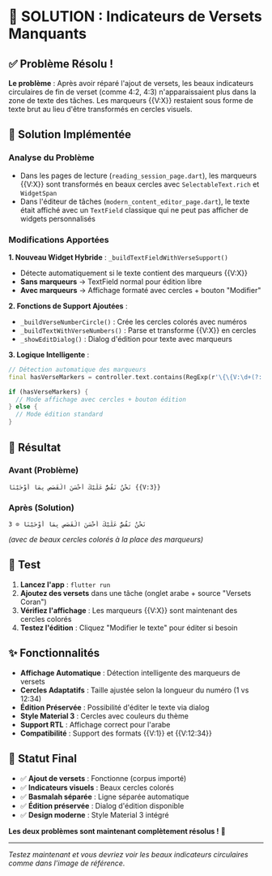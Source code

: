 # 🎯 SOLUTION : Indicateurs de Versets Manquants

## ✅ Problème Résolu !

**Le problème** : Après avoir réparé l'ajout de versets, les beaux indicateurs circulaires de fin de verset (comme 4:2, 4:3) n'apparaissaient plus dans la zone de texte des tâches. Les marqueurs {{V:X}} restaient sous forme de texte brut au lieu d'être transformés en cercles visuels.

## 🔧 Solution Implémentée

### Analyse du Problème
- Dans les pages de lecture (`reading_session_page.dart`), les marqueurs {{V:X}} sont transformés en beaux cercles avec `SelectableText.rich` et `WidgetSpan`
- Dans l'éditeur de tâches (`modern_content_editor_page.dart`), le texte était affiché avec un `TextField` classique qui ne peut pas afficher de widgets personnalisés

### Modifications Apportées

**1. Nouveau Widget Hybride** : `_buildTextFieldWithVerseSupport()`
- Détecte automatiquement si le texte contient des marqueurs {{V:X}}
- **Sans marqueurs** → TextField normal pour édition libre
- **Avec marqueurs** → Affichage formaté avec cercles + bouton "Modifier"

**2. Fonctions de Support Ajoutées** :
- `_buildVerseNumberCircle()` : Crée les cercles colorés avec numéros
- `_buildTextWithVerseNumbers()` : Parse et transforme {{V:X}} en cercles
- `_showEditDialog()` : Dialog d'édition pour texte avec marqueurs

**3. Logique Intelligente** :
```dart
// Détection automatique des marqueurs
final hasVerseMarkers = controller.text.contains(RegExp(r'\{\{V:\d+(?::\d+)?\}\}'));

if (hasVerseMarkers) {
  // Mode affichage avec cercles + bouton édition
} else {
  // Mode édition standard
}
```

## 🎨 Résultat

### Avant (Problème)
```
نَحْنُ نَقُصُّ عَلَيْكَ أَحْسَنَ الْقَصَصِ بِمَا أَوْحَيْنَا {{V:3}}
```

### Après (Solution)
```
نَحْنُ نَقُصُّ عَلَيْكَ أَحْسَنَ الْقَصَصِ بِمَا أَوْحَيْنَا ⊙ 3
```
*(avec de beaux cercles colorés à la place des marqueurs)*

## 🧪 Test

1. **Lancez l'app** : `flutter run`
2. **Ajoutez des versets** dans une tâche (onglet arabe + source "Versets Coran")
3. **Vérifiez l'affichage** : Les marqueurs {{V:X}} sont maintenant des cercles colorés
4. **Testez l'édition** : Cliquez "Modifier le texte" pour éditer si besoin

## ✨ Fonctionnalités

- **Affichage Automatique** : Détection intelligente des marqueurs de versets
- **Cercles Adaptatifs** : Taille ajustée selon la longueur du numéro (1 vs 12:34)
- **Édition Préservée** : Possibilité d'éditer le texte via dialog
- **Style Material 3** : Cercles avec couleurs du thème
- **Support RTL** : Affichage correct pour l'arabe
- **Compatibilité** : Support des formats {{V:1}} et {{V:12:34}}

## 🎉 Statut Final

- ✅ **Ajout de versets** : Fonctionne (corpus importé)
- ✅ **Indicateurs visuels** : Beaux cercles colorés  
- ✅ **Basmalah séparée** : Ligne séparée automatique
- ✅ **Édition préservée** : Dialog d'édition disponible
- ✅ **Design moderne** : Style Material 3 intégré

**Les deux problèmes sont maintenant complètement résolus !** 🎯

---

*Testez maintenant et vous devriez voir les beaux indicateurs circulaires comme dans l'image de référence.*